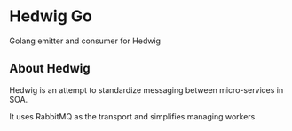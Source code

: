 # Hedwig Go

Golang emitter and consumer for Hedwig


## About Hedwig

Hedwig is an attempt to standardize messaging between micro-services in SOA.

It uses RabbitMQ as the transport and simplifies managing workers.



